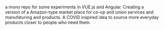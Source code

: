 a mono repo for some experiments in VUE.js and Angular. Creating a version of a Amazon-type market place for co-op and union services and manufaturing and products. A COVID inspired idea to source more everyday products closer to people who need them.
